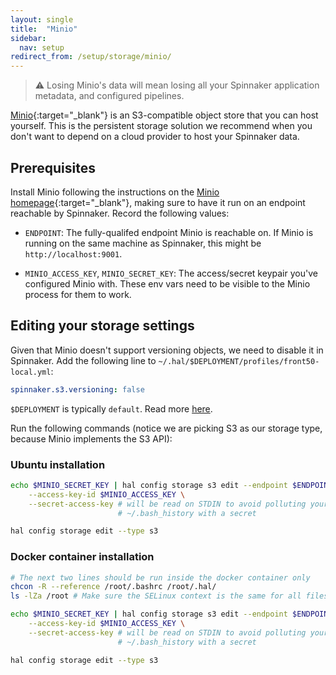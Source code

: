 ```yaml
---
layout: single
title:  "Minio"
sidebar:
  nav: setup
redirect_from: /setup/storage/minio/
---
```


> :warning: Losing Minio's data will mean losing all your Spinnaker
> application metadata, and configured pipelines.

[Minio](https://www.minio.io/){:target="_blank"} is an S3-compatible object
store that you can host yourself. This is the persistent storage solution we
recommend when you don't want to depend on a cloud provider to host your
Spinnaker data.

## Prerequisites

Install Minio following the instructions on the [Minio
homepage](https://www.minio.io/){:target="_blank"}, making sure to have it run
on an endpoint reachable by Spinnaker. Record the following values:

* `ENDPOINT`: The fully-qualifed endpoint Minio is reachable on. If Minio is
  running on the same machine as Spinnaker, this might be
  `http://localhost:9001`.

* `MINIO_ACCESS_KEY`, `MINIO_SECRET_KEY`: The access/secret keypair you've
  configured Minio with. These env vars need to be visible to the Minio process
  for them to work.

## Editing your storage settings

Given that Minio doesn't support versioning objects, we need to disable it
in Spinnaker. Add the following line to `~/.hal/$DEPLOYMENT/profiles/front50-local.yml`:

```yaml
spinnaker.s3.versioning: false
```

`$DEPLOYMENT` is typically `default`. Read more [here](/reference/halyard/#deployments).

Run the following commands (notice we are picking S3 as our storage type,
because Minio implements the S3 API):

### Ubuntu installation

```bash
echo $MINIO_SECRET_KEY | hal config storage s3 edit --endpoint $ENDPOINT \
    --access-key-id $MINIO_ACCESS_KEY \
    --secret-access-key # will be read on STDIN to avoid polluting your
                        # ~/.bash_history with a secret

hal config storage edit --type s3
```

### Docker container installation

```bash
# The next two lines should be run inside the docker container only
chcon -R --reference /root/.bashrc /root/.hal/
ls -lZa /root # Make sure the SELinux context is the same for all files/folders

echo $MINIO_SECRET_KEY | hal config storage s3 edit --endpoint $ENDPOINT \
    --access-key-id $MINIO_ACCESS_KEY \
    --secret-access-key # will be read on STDIN to avoid polluting your
                        # ~/.bash_history with a secret

hal config storage edit --type s3
```
